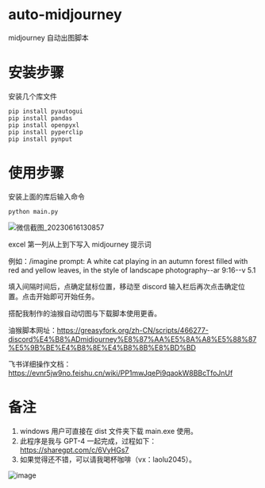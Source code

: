 # auto-midjourney

midjourney 自动出图脚本

# 安装步骤

安装几个库文件

```
pip install pyautogui
pip install pandas
pip install openpyxl
pip install pyperclip
pip install pynput
```

# 使用步骤

安装上面的库后输入命令

```
python main.py
```

![微信截图_20230616130857](https://github.com/lhwd521/auto-midjourney/assets/15196067/c2706a02-90fb-4586-926e-d5020c60363a)


excel 第一列从上到下写入 midjourney 提示词

例如：/imagine prompt: A white cat playing in an autumn forest filled with red and yellow leaves, in the style of landscape photography--ar 9:16--v 5.1

填入间隔时间后，点确定鼠标位置，移动至 discord 输入栏后再次点击确定位置。点击开始即可开始任务。

搭配我制作的油猴自动切图与下载脚本使用更香。

油猴脚本网址：https://greasyfork.org/zh-CN/scripts/466277-discord%E4%B8%ADmidjourney%E8%87%AA%E5%8A%A8%E5%88%87%E5%9B%BE%E4%B8%8E%E4%B8%8B%E8%BD%BD

飞书详细操作文档：https://evnr5jw9no.feishu.cn/wiki/PP1mwJqePi9qaokW8BBcTfoJnUf

# 备注

1. windows 用户可直接在 dist 文件夹下载 main.exe 使用。
2. 此程序是我与 GPT-4 一起完成，过程如下：https://sharegpt.com/c/6VyHGs7
3. 如果觉得还不错，可以请我喝杯咖啡（vx：laolu2045）。

![image](https://github.com/lhwd521/auto-midjourney/assets/15196067/d7a826fb-bfaf-4fda-b30e-57da16a62719)
